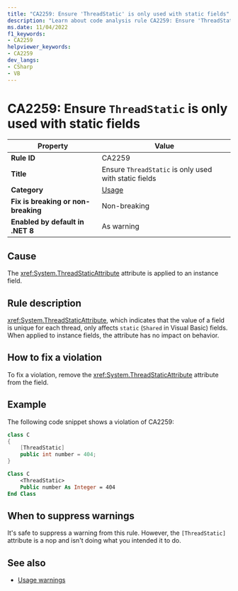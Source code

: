 ```yaml
---
title: "CA2259: Ensure 'ThreadStatic' is only used with static fields"
description: "Learn about code analysis rule CA2259: Ensure 'ThreadStatic' is only used with static fields"
ms.date: 11/04/2022
f1_keywords:
- CA2259
helpviewer_keywords:
- CA2259
dev_langs:
- CSharp
- VB
---
```

# CA2259: Ensure `ThreadStatic` is only used with static fields

| Property                            | Value                                                 |
|-------------------------------------|-------------------------------------------------------|
| **Rule ID**                         | CA2259                                                |
| **Title**                           | Ensure `ThreadStatic` is only used with static fields |
| **Category**                        | [Usage](usage-warnings.md)                            |
| **Fix is breaking or non-breaking** | Non-breaking                                          |
| **Enabled by default in .NET 8**    | As warning                                            |

## Cause

The <xref:System.ThreadStaticAttribute> attribute is applied to an instance field.

## Rule description

<xref:System.ThreadStaticAttribute>, which indicates that the value of a field is unique for each thread, only affects `static` (`Shared` in Visual Basic) fields. When applied to instance fields, the attribute has no impact on behavior.

## How to fix a violation

To fix a violation, remove the <xref:System.ThreadStaticAttribute> attribute from the field.

## Example

The following code snippet shows a violation of CA2259:

```csharp
class C
{
    [ThreadStatic]
    public int number = 404;
}
```

```vb
Class C
    <ThreadStatic>
    Public number As Integer = 404
End Class
```

## When to suppress warnings

It's safe to suppress a warning from this rule. However, the `[ThreadStatic]` attribute is a nop and isn't doing what you intended it to do.

## See also

- [Usage warnings](usage-warnings.md)
